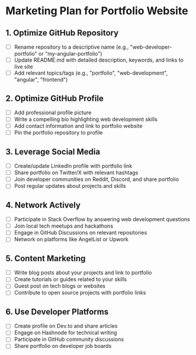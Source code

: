 # Marketing Plan for Portfolio Website

## 1. Optimize GitHub Repository
- [ ] Rename repository to a descriptive name (e.g., "web-developer-portfolio" or "my-angular-portfolio")
- [ ] Update README.md with detailed description, keywords, and links to live site
- [ ] Add relevant topics/tags (e.g., "portfolio", "web-development", "angular", "frontend")

## 2. Optimize GitHub Profile
- [ ] Add professional profile picture
- [ ] Write a compelling bio highlighting web development skills
- [ ] Add contact information and link to portfolio website
- [ ] Pin the portfolio repository to profile

## 3. Leverage Social Media
- [ ] Create/update LinkedIn profile with portfolio link
- [ ] Share portfolio on Twitter/X with relevant hashtags
- [ ] Join developer communities on Reddit, Discord, and share portfolio
- [ ] Post regular updates about projects and skills

## 4. Network Actively
- [ ] Participate in Stack Overflow by answering web development questions
- [ ] Join local tech meetups and hackathons
- [ ] Engage in GitHub Discussions on relevant repositories
- [ ] Network on platforms like AngelList or Upwork

## 5. Content Marketing
- [ ] Write blog posts about your projects and link to portfolio
- [ ] Create tutorials or guides related to your skills
- [ ] Guest post on tech blogs or websites
- [ ] Contribute to open source projects with portfolio links

## 6. Use Developer Platforms
- [ ] Create profile on Dev.to and share articles
- [ ] Engage on Hashnode for technical writing
- [ ] Participate in GitHub community discussions
- [ ] Share portfolio on developer job boards
